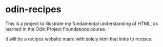 # odin-recipes

This is a project to illustrate my fundamental understanding of HTML, as
learned in the Odin Project Foundations course. 

It will be a recipes website made with solely html that links to recipes.



